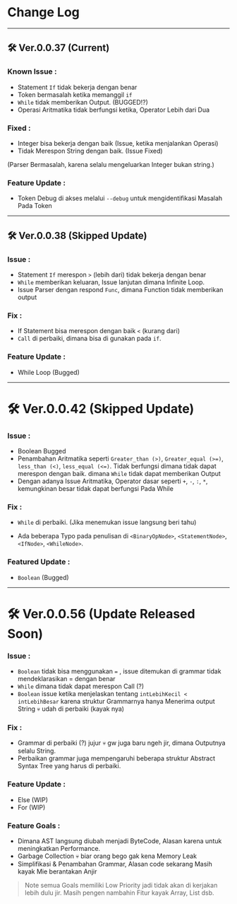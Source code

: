 # Change Log

---
## 🛠️ Ver.0.0.37 (Current)

### Known Issue :
- Statement `If` tidak bekerja dengan benar
- Token bermasalah ketika memanggil `if`
- `While` tidak memberikan Output. (BUGGED!?)
- Operasi Aritmatika tidak berfungsi ketika, Operator Lebih dari Dua

### Fixed :
- Integer bisa bekerja dengan baik (Issue, ketika menjalankan Operasi)
- Tidak Merespon String dengan baik. (Issue Fixed)

(Parser Bermasalah, karena selalu mengeluarkan Integer bukan string.)

### Feature Update :
- Token Debug di akses melalui `--debug` untuk mengidentifikasi Masalah Pada Token

---
## 🛠️ Ver.0.0.38 (Skipped Update)

### Issue :
- Statement `If` merespon `>` (lebih dari) tidak bekerja dengan benar
- `While` memberikan keluaran, Issue lanjutan dimana Infinite Loop.
- Issue Parser dengan respond `Func`, dimana Function tidak memberikan output

### Fix :
- If Statement bisa merespon dengan baik `<` (kurang dari)
- `Call` di perbaiki, dimana bisa di gunakan pada `if`.

### Feature Update :
- While Loop (Bugged)

---
# 🛠️ Ver.0.0.42 (Skipped Update)

### Issue :
- Boolean Bugged
- Penambahan Aritmatika seperti `Greater_than (>)`, `Greater_equal (>=)`, `less_than (<)`, `less_equal (<=)`.
Tidak berfungsi dimana tidak dapat merespon dengan baik. dimana `While` tidak dapat memberikan Output
- Dengan adanya Issue Aritmatika, Operator dasar seperti `+`, `-`, `:`, `*`, kemungkinan besar tidak dapat berfungsi
Pada While

### Fix :

- `While` di perbaiki. (Jika menemukan issue langsung beri tahu)

- Ada beberapa Typo pada penulisan di `<BinaryOpNode>`, `<StatementNode>`, `<IfNode>`, `<WhileNode>`.

### Featured Update :

- `Boolean` (Bugged)

---
# 🛠️ Ver.0.0.56 (Update Released Soon)

### Issue :
- `Boolean` tidak bisa menggunakan `=` , issue ditemukan di grammar tidak mendeklarasikan = dengan benar
- `While` dimana tidak dapat merespon Call (?) 
- `Boolean` issue ketika menjelaskan tentang `intLebihKecil < intLebihBesar` karena struktur Grammarnya hanya Menerima output String 💀 udah di perbaiki (kayak nya)

### Fix :
- Grammar di perbaiki (?) jujur 💀 gw juga baru ngeh jir, dimana Outputnya selalu String. 
- Perbaikan grammar juga mempengaruhi beberapa struktur Abstract Syntax Tree yang harus di perbaiki.

### Feature Update :
- Else (WIP)
- For (WIP)

### Feature Goals :
- Dimana AST langsung diubah menjadi ByteCode, Alasan karena untuk meningkatkan Performance.
- Garbage Collection 💀 biar orang bego gak kena Memory Leak 
- Simplifikasi & Penambahan Grammar, Alasan code sekarang Masih kayak Mie berantakan Anjir

> Note semua Goals memiliki Low Priority jadi tidak akan di kerjakan lebih dulu jir. Masih pengen nambahin Fitur kayak Array, List dsb.